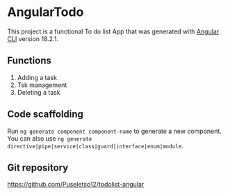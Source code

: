 # AngularTodo

This project is a functional To do list App that was generated with [Angular CLI](https://github.com/angular/angular-cli) version 18.2.1.

## Functions

1. Adding a task
2. Tsk management
3. Deleting a task

## Code scaffolding

Run `ng generate component component-name` to generate a new component. You can also use `ng generate directive|pipe|service|class|guard|interface|enum|module`.

## Git repository
https://github.com/Puseletso12/todolist-angular

